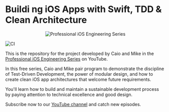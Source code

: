 # Buildi ng iOS Apps with Swift, TDD & Clean Architecture

<div align="center">
<p><img src="https://static1.squarespace.com/static/5891c5b8d1758ec68ef5dbc2/t/5df2343b3cb1bf67730d06fa/1576155468977/professional_ios_engineering_series.png?format=500w" alt="Professional iOS Engineering Series"></p>
</div>

![CI](https://github.com/essentialdevelopercom/quiz-app/workflows/CI/badge.svg)

This is the repository for the project developed by Caio and Mike in the [Professional iOS Engineering Series](https://www.essentialdeveloper.com/professional-ios-engineering-series) on YouTube.

In this free series, Caio and Mike pair program to demonstrate the discipline of Test-Driven Development, the power of modular design, and how to create clean iOS app architectures that welcome future requirements.

You'll learn how to build and maintain a sustainable development process by paying attention to technical excellence and good design.

Subscribe now to our [YouTube channel](https://www.youtube.com/channel/UCjFr010oOpmlzZNw79f-1fA?sub_confirmation=1) and catch new episodes.
